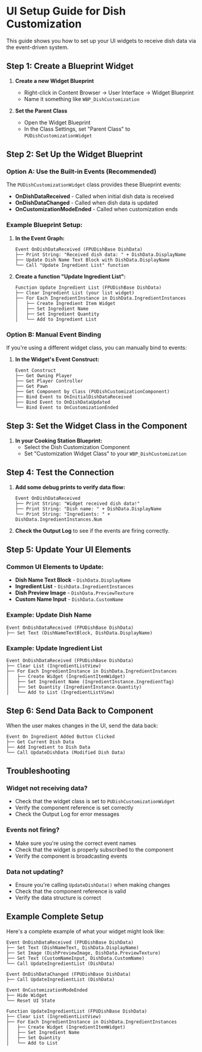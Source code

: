 # UI Setup Guide for Dish Customization

This guide shows you how to set up your UI widgets to receive dish data via the event-driven system.

## Step 1: Create a Blueprint Widget

1. **Create a new Widget Blueprint**
   - Right-click in Content Browser → User Interface → Widget Blueprint
   - Name it something like `WBP_DishCustomization`

2. **Set the Parent Class**
   - Open the Widget Blueprint
   - In the Class Settings, set "Parent Class" to `PUDishCustomizationWidget`

## Step 2: Set Up the Widget Blueprint

### **Option A: Use the Built-in Events (Recommended)**

The `PUDishCustomizationWidget` class provides these Blueprint events:

- **OnDishDataReceived** - Called when initial dish data is received
- **OnDishDataChanged** - Called when dish data is updated
- **OnCustomizationModeEnded** - Called when customization ends

### **Example Blueprint Setup:**

1. **In the Event Graph:**
   ```
   Event OnDishDataReceived (FPUDishBase DishData)
   ├── Print String: "Received dish data: " + DishData.DisplayName
   ├── Update Dish Name Text Block with DishData.DisplayName
   └── Call "Update Ingredient List" function
   ```

2. **Create a function "Update Ingredient List":**
   ```
   Function Update Ingredient List (FPUDishBase DishData)
   ├── Clear Ingredient List (your list widget)
   ├── For Each IngredientInstance in DishData.IngredientInstances
   │   ├── Create Ingredient Item Widget
   │   ├── Set Ingredient Name
   │   ├── Set Ingredient Quantity
   │   └── Add to Ingredient List
   ```

### **Option B: Manual Event Binding**

If you're using a different widget class, you can manually bind to events:

1. **In the Widget's Event Construct:**
   ```
   Event Construct
   ├── Get Owning Player
   ├── Get Player Controller
   ├── Get Pawn
   ├── Get Component by Class (PUDishCustomizationComponent)
   ├── Bind Event to OnInitialDishDataReceived
   ├── Bind Event to OnDishDataUpdated
   └── Bind Event to OnCustomizationEnded
   ```

## Step 3: Set the Widget Class in the Component

1. **In your Cooking Station Blueprint:**
   - Select the Dish Customization Component
   - Set "Customization Widget Class" to your `WBP_DishCustomization`

## Step 4: Test the Connection

1. **Add some debug prints to verify data flow:**
   ```
   Event OnDishDataReceived
   ├── Print String: "Widget received dish data!"
   ├── Print String: "Dish name: " + DishData.DisplayName
   └── Print String: "Ingredients: " + DishData.IngredientInstances.Num
   ```

2. **Check the Output Log** to see if the events are firing correctly.

## Step 5: Update Your UI Elements

### **Common UI Elements to Update:**

- **Dish Name Text Block** - `DishData.DisplayName`
- **Ingredient List** - `DishData.IngredientInstances`
- **Dish Preview Image** - `DishData.PreviewTexture`
- **Custom Name Input** - `DishData.CustomName`

### **Example: Update Dish Name**
```
Event OnDishDataReceived (FPUDishBase DishData)
├── Set Text (DishNameTextBlock, DishData.DisplayName)
```

### **Example: Update Ingredient List**
```
Event OnDishDataReceived (FPUDishBase DishData)
├── Clear List (IngredientListView)
├── For Each IngredientInstance in DishData.IngredientInstances
│   ├── Create Widget (IngredientItemWidget)
│   ├── Set Ingredient Name (IngredientInstance.IngredientTag)
│   ├── Set Quantity (IngredientInstance.Quantity)
│   └── Add to List (IngredientListView)
```

## Step 6: Send Data Back to Component

When the user makes changes in the UI, send the data back:

```
Event On Ingredient Added Button Clicked
├── Get Current Dish Data
├── Add Ingredient to Dish Data
└── Call UpdateDishData (Modified Dish Data)
```

## Troubleshooting

### **Widget not receiving data?**
- Check that the widget class is set to `PUDishCustomizationWidget`
- Verify the component reference is set correctly
- Check the Output Log for error messages

### **Events not firing?**
- Make sure you're using the correct event names
- Check that the widget is properly subscribed to the component
- Verify the component is broadcasting events

### **Data not updating?**
- Ensure you're calling `UpdateDishData()` when making changes
- Check that the component reference is valid
- Verify the data structure is correct

## Example Complete Setup

Here's a complete example of what your widget might look like:

```
Event OnDishDataReceived (FPUDishBase DishData)
├── Set Text (DishNameText, DishData.DisplayName)
├── Set Image (DishPreviewImage, DishData.PreviewTexture)
├── Set Text (CustomNameInput, DishData.CustomName)
└── Call UpdateIngredientList (DishData)

Event OnDishDataChanged (FPUDishBase DishData)
├── Call UpdateIngredientList (DishData)

Event OnCustomizationModeEnded
├── Hide Widget
└── Reset UI State

Function UpdateIngredientList (FPUDishBase DishData)
├── Clear List (IngredientListView)
├── For Each IngredientInstance in DishData.IngredientInstances
│   ├── Create Widget (IngredientItemWidget)
│   ├── Set Ingredient Name
│   ├── Set Quantity
│   └── Add to List
``` 
